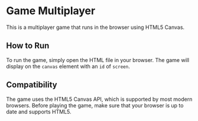 # Game Multiplayer

This is a multiplayer game that runs in the browser using HTML5 Canvas.

## How to Run

To run the game, simply open the HTML file in your browser. The game will display on the `canvas` element with an `id` of `screen`.

## Compatibility
The game uses the HTML5 Canvas API, which is supported by most modern browsers. Before playing the game, make sure that your browser is up to date and supports HTML5.
